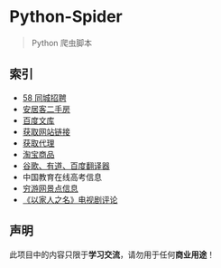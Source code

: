 # Python-Spider

> Python 爬虫脚本

## 索引

* [58 同城招聘](https://github.com/leishufei/Python-Spider/tree/master/58%20Tongcheng)
* [安居客二手房]( https://github.com/leishufei/Python-Spider/tree/master/Anjuke )
* [百度文库]( https://github.com/leishufei/Python-Spider/tree/master/BaiduWenku )
* [获取网站链接]( https://github.com/leishufei/Python-Spider/tree/master/CrawlWebsites )
* [获取代理]( https://github.com/leishufei/Python-Spider/tree/master/GetProxies )
* [淘宝商品]( https://github.com/leishufei/Python-Spider/tree/master/TaobaoGoods )
* [谷歌、有道、百度翻译器]( https://github.com/leishufei/Python-Spider/tree/master/Translator )
* 中国教育在线高考信息
* [穷游网景点信息](https://github.com/leishufei/Python-Spider/tree/master/Qiongyou)
* [《以家人之名》电视剧评论](https://github.com/leishufei/Python-Spider/tree/master/InTheNameOfFamily)

## 声明

此项目中的内容只限于**学习交流**，请勿用于任何**商业用途**！
